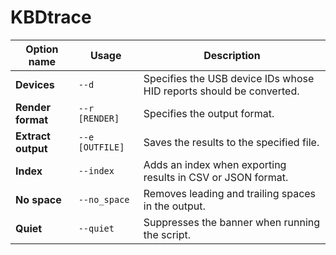 # KBDtrace

| Option name        | Usage           | Description                                                 |
| ------------------ | --------------- | ----------------------------------------------------------- |
| **Devices**        | `--d`           | Specifies the USB device IDs whose HID reports should be converted.           |
| **Render format**  | `--r [RENDER]`  | Specifies the output format.                                |
| **Extract output** | `--e [OUTFILE]` | Saves the results to the specified file.                    |
| **Index**          | `--index`       | Adds an index when exporting results in CSV or JSON format. |
| **No space**       | `--no_space`    | Removes leading and trailing spaces in the output.          |
| **Quiet**          | `--quiet`       | Suppresses the banner when running the script.              |